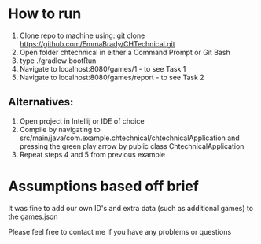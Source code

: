 # How to run

1) Clone repo to machine using: git clone https://github.com/EmmaBrady/CHTechnical.git 
2) Open folder chtechnical in either a Command Prompt or Git Bash
3) type ./gradlew bootRun 
4) Navigate to localhost:8080/games/1      - to see Task 1 
5) Navigate to localhost:8080/games/report - to see Task 2

## Alternatives:
1) Open project in Intellij or IDE of choice
2) Compile by navigating to src/main/java/com.example.chtechnical/chtechnicalApplication and pressing the green play arrow by
public class ChtechnicalApplication 
3) Repeat steps 4 and 5 from previous example 


# Assumptions based off brief

It was fine to add our own ID's and extra data (such as additional games) to the games.json

Please feel free to contact me if you have any problems or questions
